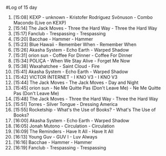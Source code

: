 #Log of 15 day

1. [15:08] KEXP - unknown - Kristofer Rodriguez Svönuson - Combo Macondo (Live on KEXP)
1. [15:14] The Jack Moves - Three the Hard Way - Three the Hard Way
1. [15:17] Fanclub - Trespassing - Trespassing
1. [15:20] Bacchae - Hammer - Hammer
1. [15:23] Blue Hawaii - Remember When - Remember When
1. [15:26] Akasha System - Echo Earth - Warped Shadow
1. [15:31] orion sun - Coffee For Dinner - Coffee For Dinner
1. [15:34] POLIÇA - When We Stay Alive - Forget Me Now
1. [15:38] Waxahatchee - Saint Cloud - Fire
1. [15:41] Akasha System - Echo Earth - Warped Shadow
1. [15:42] VICTOR INTERNET - I KNO V3 - I KNO V3
1. [15:44] The Jack Moves - The Jack Moves - Day and Night
1. [15:45] orion sun - Ne Me Quitte Pas (Don't Leave Me) - Ne Me Quitte Pas (Don't Leave Me)
1. [15:48] The Jack Moves - Three the Hard Way - Three the Hard Way
1. [15:51] Torres - Silver Tongue - Dressing America
1. [15:55] Rocketship - What's the Use of Books? - What's The Use of Books?
1. [16:00] Akasha System - Echo Earth - Warped Shadow
1. [16:05] Jonah Mutono - Circulation - Circulation
1. [16:09] The Reminders - Have It All - Have It All
1. [16:13] Young Guv - GUV I - Luv Always
1. [16:16] Bacchae - Hammer - Hammer
1. [16:19] Fanclub - Trespassing - Trespassing
